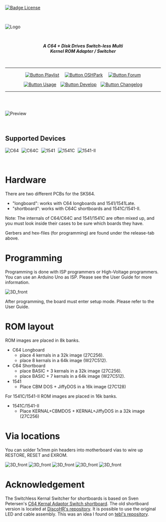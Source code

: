 
[![Badge License]][License]

<br>

![Logo]

<br>

<div align = center>

***A C64 + Disk Drives Switch-less Multi*** <br>
***Kernel ROM Adapter / Switcher***

<br>

---

[![Button Playlist]][Playlist]   
[![Button OSHPark]][OSHPark]   
[![Button Forum]][Forum]

[![Button Usage]][Usage]  
[![Button Develop]][Develop]  
[![Button Changelog]][Changelog]

---

</div>

<br>
<br>

![Preview]

<br>

## Supported Devices

![C64]  ![C64C]  ![1541]  ![1541C]  ![1541-II] 

<br>



# Hardware

There are two different PCBs for the SKS64.
- "longboard": works with C64 longboards and 1541/1541Late.
- "shortboard": works with C64C shortboards and 1541C/1541-II.

Note: The internals of C64/C64C and 1541/1541C are often mixed up, and you must look inside their cases to be sure which boards they have.

Gerbers and hex-files (for programming) are found under the release-tab above.

# Programming

Programming is done with ISP programmers or High-Voltage programmers. You can use an Arduino Uno as ISP. Please see the User Guide for more information.

![3D_front](User&#32;Guide/media/programming_isp.png)

After programming, the board must enter setup mode. Please refer to the User Guide.

# ROM layout

ROM images are placed in 8k banks.
- C64 Longboard
  - place 4 kernals in a 32k image (27C256).
  - place 8 kernals in a 64k image (W27C512).
- C64 Shortboard
  - place BASIC + 3 kernals in a 32k image (27C256).
  - place BASIC + 7 kernals in a 64k image (W27C512).
- 1541
  - Place CBM DOS + JiffyDOS in a 16k image (27C128)

For 1541C/1541-II ROM images are placed in 16k banks.
- 1541C/1541-II
  - Place KERNAL+CBMDOS + KERNAL+JiffyDOS in a 32k image (27C256)


# Via locations
You can solder 1x1mm pin headers into motherboard vias to wire up RESTORE, RESET and EXROM.

![3D_front](User&#32;Guide/media/wiring_326298.png)
![3D_front](User&#32;Guide/media/wiring_250407.png)
![3D_front](User&#32;Guide/media/wiring_250425.png)
![3D_front](User&#32;Guide/media/wiring_250466.png)
![3D_front](User&#32;Guide/media/wiring_250469.png)

# Acknowledgement

The Switchless Kernal Switcher for shortboards is based on Sven Petersen's [C64 Kernal Adaptor Switch shortboard](https://github.com/svenpetersen1965/C64-Kernal-Adaptor-Switch-short-board-). The old shortboard version is located at [DiscoHR's repository](https://github.com/discoHR/C64C-C128-multikernal-adapter). It is possible to use the original LED and cable assembly. This was an idea I found on [tebl's repository](https://github.com/tebl/C64-Kernal-Switcher).

<br>


<!----------------------------------------------------------------------------->

[Playlist]: https://www.youtube.com/playlist?list=PLtQOf_JULmrQTB7486X5pXG1Aaxbl_RdE
[OSHPark]: https://oshpark.com/profiles/bwack 'Order The Board'
[Forum]: http://www.lemon64.com/forum/viewtopic.php?p=747333 'Lemon64 Forum Post'

[Changelog]: Documentation/Changelog.md
[Develop]: Documentation/Develop.md
[Preview]: User%20Guide/media/Board_overview.png
[License]: LICENSE
[Usage]: Documentation/Usage.md
[Logo]: User%20Guide/media/SKS64-Logos-Ver2.png

[Badge License]: https://img.shields.io/badge/Open_Hardware-1.2-292961?style=for-the-badge


<!--------------------------------{ Devices }---------------------------------->

[1541-II]: https://img.shields.io/badge/１５４１－ＩＩ-d7cdbb?style=flat
[1541C]: https://img.shields.io/badge/１５４１Ｃ-d7cdbb?style=flat
[1541]: https://img.shields.io/badge/１５４１-d7cdbb?style=flat
[C64C]: https://img.shields.io/badge/Ｃ６４Ｃ-d7cdbb?style=flat
[C64]: https://img.shields.io/badge/Ｃ６４-d7cdbb?style=flat


<!--------------------------------{ Buttons }---------------------------------->

[Button Changelog]: https://img.shields.io/badge/Changelog-19abdd?style=for-the-badge&logoColor=white&logo=AzureArtifacts
[Button Playlist]: https://img.shields.io/badge/Playlist-d13434?style=for-the-badge&logoColor=white&logo=Youtube
[Button Develop]: https://img.shields.io/badge/Develop-00979D?style=for-the-badge&logoColor=white&logo=Arduino
[Button OSHPark]: https://img.shields.io/badge/OSHPark-752c8d?style=for-the-badge&logoColor=white&logo=Houzz
[Button Usage]: https://img.shields.io/badge/Usage-ED145B?style=for-the-badge&logoColor=white&logo=AppleArcade
[Button Forum]: https://img.shields.io/badge/Forum-5287B8?style=for-the-badge&logoColor=white&logo=AskUbuntu

